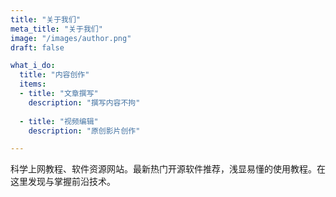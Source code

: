 ```yaml
---
title: "关于我们"
meta_title: "关于我们"
image: "/images/author.png"
draft: false

what_i_do:
  title: "内容创作"
  items:
  - title: "文章撰写"
    description: "撰写内容不拘"
  
  - title: "视频编辑"
    description: "原创影片创作"

---
```


科学上网教程、软件资源网站。最新热门开源软件推荐，浅显易懂的使用教程。在这里发现与掌握前沿技术。
